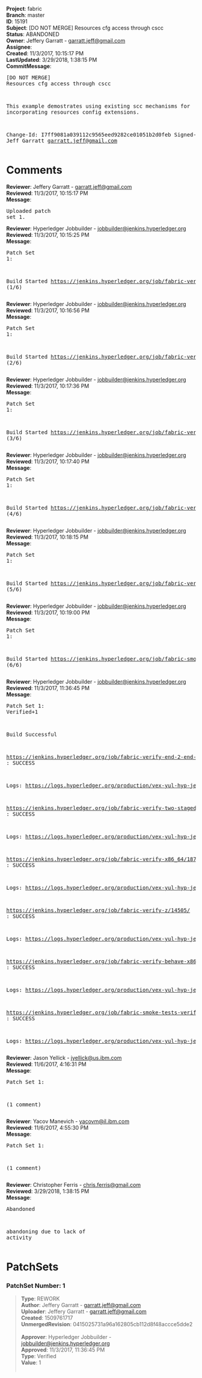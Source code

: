 <strong>Project</strong>: fabric<br><strong>Branch</strong>: master<br><strong>ID</strong>: 15191<br><strong>Subject</strong>: [DO NOT MERGE] Resources cfg access through cscc<br><strong>Status</strong>: ABANDONED<br><strong>Owner</strong>: Jeffery Garratt - garratt.jeff@gmail.com<br><strong>Assignee</strong>:<br><strong>Created</strong>: 11/3/2017, 10:15:17 PM<br><strong>LastUpdated</strong>: 3/29/2018, 1:38:15 PM<br><strong>CommitMessage</strong>:<br><pre>[DO NOT MERGE] Resources cfg access through cscc

This example demostrates using existing scc mechanisms
for incorporating resources config extensions.

Change-Id: I7ff9081a039112c9565eed9282ce01051b2d0feb
Signed-off-by: Jeff Garratt <garratt.jeff@gmail.com>
</pre><h1>Comments</h1><strong>Reviewer</strong>: Jeffery Garratt - garratt.jeff@gmail.com<br><strong>Reviewed</strong>: 11/3/2017, 10:15:17 PM<br><strong>Message</strong>: <pre>Uploaded patch set 1.</pre><strong>Reviewer</strong>: Hyperledger Jobbuilder - jobbuilder@jenkins.hyperledger.org<br><strong>Reviewed</strong>: 11/3/2017, 10:15:25 PM<br><strong>Message</strong>: <pre>Patch Set 1:

Build Started https://jenkins.hyperledger.org/job/fabric-verify-z/14505/ (1/6)</pre><strong>Reviewer</strong>: Hyperledger Jobbuilder - jobbuilder@jenkins.hyperledger.org<br><strong>Reviewed</strong>: 11/3/2017, 10:16:56 PM<br><strong>Message</strong>: <pre>Patch Set 1:

Build Started https://jenkins.hyperledger.org/job/fabric-verify-end-2-end-x86_64/10434/ (2/6)</pre><strong>Reviewer</strong>: Hyperledger Jobbuilder - jobbuilder@jenkins.hyperledger.org<br><strong>Reviewed</strong>: 11/3/2017, 10:17:36 PM<br><strong>Message</strong>: <pre>Patch Set 1:

Build Started https://jenkins.hyperledger.org/job/fabric-verify-two-staged-ci-check-x86_64/1377/ (3/6)</pre><strong>Reviewer</strong>: Hyperledger Jobbuilder - jobbuilder@jenkins.hyperledger.org<br><strong>Reviewed</strong>: 11/3/2017, 10:17:40 PM<br><strong>Message</strong>: <pre>Patch Set 1:

Build Started https://jenkins.hyperledger.org/job/fabric-verify-x86_64/18777/ (4/6)</pre><strong>Reviewer</strong>: Hyperledger Jobbuilder - jobbuilder@jenkins.hyperledger.org<br><strong>Reviewed</strong>: 11/3/2017, 10:18:15 PM<br><strong>Message</strong>: <pre>Patch Set 1:

Build Started https://jenkins.hyperledger.org/job/fabric-verify-behave-x86_64/12800/ (5/6)</pre><strong>Reviewer</strong>: Hyperledger Jobbuilder - jobbuilder@jenkins.hyperledger.org<br><strong>Reviewed</strong>: 11/3/2017, 10:19:00 PM<br><strong>Message</strong>: <pre>Patch Set 1:

Build Started https://jenkins.hyperledger.org/job/fabric-smoke-tests-verify-x86_64/238/ (6/6)</pre><strong>Reviewer</strong>: Hyperledger Jobbuilder - jobbuilder@jenkins.hyperledger.org<br><strong>Reviewed</strong>: 11/3/2017, 11:36:45 PM<br><strong>Message</strong>: <pre>Patch Set 1: Verified+1

Build Successful 

https://jenkins.hyperledger.org/job/fabric-verify-end-2-end-x86_64/10434/ : SUCCESS

Logs: https://logs.hyperledger.org/production/vex-yul-hyp-jenkins-3/fabric-verify-end-2-end-x86_64/10434

https://jenkins.hyperledger.org/job/fabric-verify-two-staged-ci-check-x86_64/1377/ : SUCCESS

Logs: https://logs.hyperledger.org/production/vex-yul-hyp-jenkins-3/fabric-verify-two-staged-ci-check-x86_64/1377

https://jenkins.hyperledger.org/job/fabric-verify-x86_64/18777/ : SUCCESS

Logs: https://logs.hyperledger.org/production/vex-yul-hyp-jenkins-3/fabric-verify-x86_64/18777

https://jenkins.hyperledger.org/job/fabric-verify-z/14505/ : SUCCESS

Logs: https://logs.hyperledger.org/production/vex-yul-hyp-jenkins-3/fabric-verify-z/14505

https://jenkins.hyperledger.org/job/fabric-verify-behave-x86_64/12800/ : SUCCESS

Logs: https://logs.hyperledger.org/production/vex-yul-hyp-jenkins-3/fabric-verify-behave-x86_64/12800

https://jenkins.hyperledger.org/job/fabric-smoke-tests-verify-x86_64/238/ : SUCCESS

Logs: https://logs.hyperledger.org/production/vex-yul-hyp-jenkins-3/fabric-smoke-tests-verify-x86_64/238</pre><strong>Reviewer</strong>: Jason Yellick - jyellick@us.ibm.com<br><strong>Reviewed</strong>: 11/6/2017, 4:16:31 PM<br><strong>Message</strong>: <pre>Patch Set 1:

(1 comment)</pre><strong>Reviewer</strong>: Yacov Manevich - yacovm@il.ibm.com<br><strong>Reviewed</strong>: 11/6/2017, 4:55:30 PM<br><strong>Message</strong>: <pre>Patch Set 1:

(1 comment)</pre><strong>Reviewer</strong>: Christopher Ferris - chris.ferris@gmail.com<br><strong>Reviewed</strong>: 3/29/2018, 1:38:15 PM<br><strong>Message</strong>: <pre>Abandoned

abandoning due to lack of activity</pre><h1>PatchSets</h1><h3>PatchSet Number: 1</h3><blockquote><strong>Type</strong>: REWORK<br><strong>Author</strong>: Jeffery Garratt - garratt.jeff@gmail.com<br><strong>Uploader</strong>: Jeffery Garratt - garratt.jeff@gmail.com<br><strong>Created</strong>: 1509761717<br><strong>UnmergedRevision</strong>: 0415025731a96a162805cb112d8f48accce5dde2<br><br><strong>Approver</strong>: Hyperledger Jobbuilder - jobbuilder@jenkins.hyperledger.org<br><strong>Approved</strong>: 11/3/2017, 11:36:45 PM<br><strong>Type</strong>: Verified<br><strong>Value</strong>: 1<br><br></blockquote>